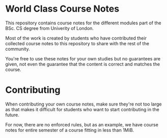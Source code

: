 # World Class Course Notes

This repository contains course notes for the different modules part
of the BSc. CS degree from Univerity of London.

Most of the work is created by students who have contributed their
collected course notes to this repository to share with the rest of
the community.

You're free to use these notes for your own studies but no guarantees
are given, not even the guarantee that the content is correct and
matches the course.

# Contributing

When contributing your own course notes, make sure they're not too
large as that makes it difficult for students who want to start
contributing in the future.

For now, there are no enforced rules, but as an example, we have
course notes for entire semester of a course fitting in less than
1MiB.
